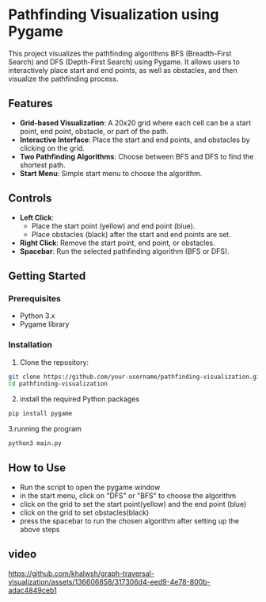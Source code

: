 # Pathfinding Visualization using Pygame

This project visualizes the pathfinding algorithms BFS (Breadth-First Search) and DFS (Depth-First Search) using Pygame. It allows users to interactively place start and end points, as well as obstacles, and then visualize the pathfinding process.

## Features

- **Grid-based Visualization**: A 20x20 grid where each cell can be a start point, end point, obstacle, or part of the path.
- **Interactive Interface**: Place the start and end points, and obstacles by clicking on the grid.
- **Two Pathfinding Algorithms**: Choose between BFS and DFS to find the shortest path.
- **Start Menu**: Simple start menu to choose the algorithm.

## Controls

- **Left Click**: 
  - Place the start point (yellow) and end point (blue).
  - Place obstacles (black) after the start and end points are set.
- **Right Click**: Remove the start point, end point, or obstacles.
- **Spacebar**: Run the selected pathfinding algorithm (BFS or DFS).

## Getting Started

### Prerequisites

- Python 3.x
- Pygame library

### Installation

1. Clone the repository:

```sh
git clone https://github.com/your-username/pathfinding-visualization.git
cd pathfinding-visualization
```
2. install the required Python packages
```sh
pip install pygame
```
3.running the program
```sh
python3 main.py
```
## How to Use
- Run the script to open the pygame window
- in the start menu, click on "DFS" or "BFS" to choose the algorithm
- click on the grid to set the start point(yellow) and the end point (blue)
- click on the grid to set obstacles(black)
- press the spacebar to run the chosen algorithm after setting up the above steps
## video




https://github.com/khalwsh/graph-traversal-visualization/assets/136606858/317306d4-eed9-4e78-800b-adac4849ceb1

